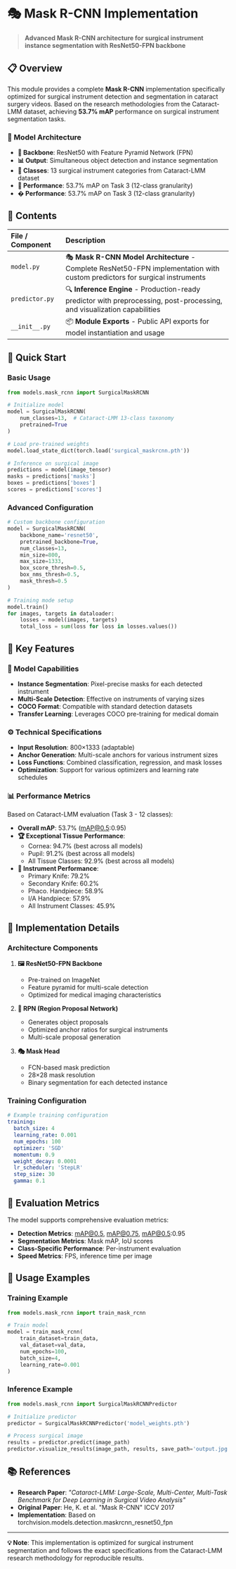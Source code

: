 # 🎭 Mask R-CNN Implementation

> **Advanced Mask R-CNN architecture for surgical instrument instance segmentation with ResNet50-FPN backbone**

## 📋 Overview

This module provides a complete **Mask R-CNN** implementation specifically optimized for surgical instrument detection and segmentation in cataract surgery videos. Based on the research methodologies from the Cataract-LMM dataset, achieving **53.7% mAP** performance on surgical instrument segmentation tasks.

### 🔬 Model Architecture

- **🧠 Backbone**: ResNet50 with Feature Pyramid Network (FPN)
- **📊 Output**: Simultaneous object detection and instance segmentation
- **🎯 Classes**: 13 surgical instrument categories from Cataract-LMM dataset
- **📏 Performance**: 53.7% mAP on Task 3 (12-class granularity)
- **� Performance**: 53.7% mAP on Task 3 (12-class granularity)

## 📁 Contents

| File / Component | Description |
|:----------------|:------------|
| `model.py` | 🎭 **Mask R-CNN Model Architecture** - Complete ResNet50-FPN implementation with custom predictors for surgical instruments |
| `predictor.py` | 🔍 **Inference Engine** - Production-ready predictor with preprocessing, post-processing, and visualization capabilities |
| `__init__.py` | 📦 **Module Exports** - Public API exports for model instantiation and usage |

## 🚀 Quick Start

### Basic Usage

```python
from models.mask_rcnn import SurgicalMaskRCNN

# Initialize model
model = SurgicalMaskRCNN(
    num_classes=13,  # Cataract-LMM 13-class taxonomy
    pretrained=True
)

# Load pre-trained weights
model.load_state_dict(torch.load('surgical_maskrcnn.pth'))

# Inference on surgical image
predictions = model(image_tensor)
masks = predictions['masks']
boxes = predictions['boxes']
scores = predictions['scores']
```

### Advanced Configuration

```python
# Custom backbone configuration
model = SurgicalMaskRCNN(
    backbone_name='resnet50',
    pretrained_backbone=True,
    num_classes=13,
    min_size=800,
    max_size=1333,
    box_score_thresh=0.5,
    box_nms_thresh=0.5,
    mask_thresh=0.5
)

# Training mode setup
model.train()
for images, targets in dataloader:
    losses = model(images, targets)
    total_loss = sum(loss for loss in losses.values())
```

## 🎯 Key Features

### 🔧 Model Capabilities
- **Instance Segmentation**: Pixel-precise masks for each detected instrument
- **Multi-Scale Detection**: Effective on instruments of varying sizes
- **COCO Format**: Compatible with standard detection datasets
- **Transfer Learning**: Leverages COCO pre-training for medical domain

### ⚙️ Technical Specifications
- **Input Resolution**: 800×1333 (adaptable)
- **Anchor Generation**: Multi-scale anchors for various instrument sizes
- **Loss Functions**: Combined classification, regression, and mask losses
- **Optimization**: Support for various optimizers and learning rate schedules

### 📊 Performance Metrics
Based on Cataract-LMM evaluation (Task 3 - 12 classes):
- **Overall mAP**: 53.7% (mAP@0.5:0.95)
- **🏆 Exceptional Tissue Performance**:
  - Cornea: 94.7% (best across all models)
  - Pupil: 91.2% (best across all models)
  - All Tissue Classes: 92.9% (best across all models)
- **🔧 Instrument Performance**:
  - Primary Knife: 79.2%
  - Secondary Knife: 60.2%
  - Phaco. Handpiece: 58.9%
  - I/A Handpiece: 57.9%
  - All Instrument Classes: 45.9%

## 🔬 Implementation Details

### Architecture Components

1. **🖼️ ResNet50-FPN Backbone**
   - Pre-trained on ImageNet
   - Feature pyramid for multi-scale detection
   - Optimized for medical imaging characteristics

2. **🎯 RPN (Region Proposal Network)**
   - Generates object proposals
   - Optimized anchor ratios for surgical instruments
   - Multi-scale proposal generation

3. **🎭 Mask Head**
   - FCN-based mask prediction
   - 28×28 mask resolution
   - Binary segmentation for each detected instance

### Training Configuration
```yaml
# Example training configuration
training:
  batch_size: 4
  learning_rate: 0.001
  num_epochs: 100
  optimizer: 'SGD'
  momentum: 0.9
  weight_decay: 0.0001
  lr_scheduler: 'StepLR'
  step_size: 30
  gamma: 0.1
```

## 🧪 Evaluation Metrics

The model supports comprehensive evaluation metrics:

- **Detection Metrics**: mAP@0.5, mAP@0.75, mAP@0.5:0.95
- **Segmentation Metrics**: Mask mAP, IoU scores
- **Class-Specific Performance**: Per-instrument evaluation
- **Speed Metrics**: FPS, inference time per image

## 🔧 Usage Examples

### Training Example
```python
from models.mask_rcnn import train_mask_rcnn

# Train model
model = train_mask_rcnn(
    train_dataset=train_data,
    val_dataset=val_data,
    num_epochs=100,
    batch_size=4,
    learning_rate=0.001
)
```

### Inference Example
```python
from models.mask_rcnn import SurgicalMaskRCNNPredictor

# Initialize predictor
predictor = SurgicalMaskRCNNPredictor('model_weights.pth')

# Process surgical image
results = predictor.predict(image_path)
predictor.visualize_results(image_path, results, save_path='output.jpg')
```

## 📚 References

- **Research Paper**: *"Cataract-LMM: Large-Scale, Multi-Center, Multi-Task Benchmark for Deep Learning in Surgical Video Analysis"*
- **Original Paper**: He, K. et al. "Mask R-CNN" ICCV 2017
- **Implementation**: Based on torchvision.models.detection.maskrcnn_resnet50_fpn

---

**💡 Note**: This implementation is optimized for surgical instrument segmentation and follows the exact specifications from the Cataract-LMM research methodology for reproducible results.
